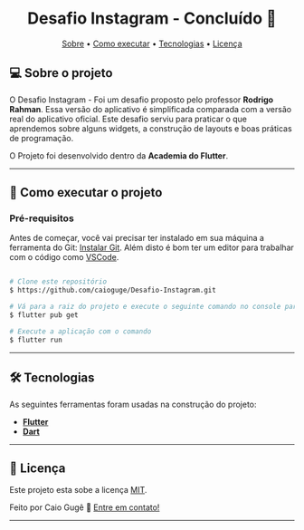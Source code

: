 <h1 align="center"> 
	Desafio Instagram - Concluído 🚀
</h1>

<p align="center">
 <a href="#-sobre-o-projeto">Sobre</a> •
 <a href="#-como-executar-o-projeto">Como executar</a> • 
 <a href="#-tecnologias">Tecnologias</a> • 
 <a href="#-licença">Licença</a>
</p>

## 💻 Sobre o projeto

O Desafio Instagram - Foi um desafio proposto pelo professor **Rodrigo Rahman**. Essa versão do aplicativo é simplificada comparada com a versão real do aplicativo oficial. Este desafio serviu para praticar o que aprendemos sobre alguns widgets, a construção de layouts e boas práticas de programação.


O Projeto foi desenvolvido dentro da **Academia do Flutter**.

---

## 🚀 Como executar o projeto

### Pré-requisitos

Antes de começar, você vai precisar ter instalado em sua máquina a ferramenta do Git:
[Instalar Git](https://git-scm.com). 
Além disto é bom ter um editor para trabalhar com o código como [VSCode](https://code.visualstudio.com/).

```bash

# Clone este repositório
$ https://github.com/caioguge/Desafio-Instagram.git

# Vá para a raiz do projeto e execute o seguinte comando no console para obter as dependências necessárias
$ flutter pub get

# Execute a aplicação com o comando
$ flutter run

```
---

## 🛠 Tecnologias

As seguintes ferramentas foram usadas na construção do projeto:

-   **[Flutter](https://docs.flutter.dev/get-started/install)**
-   **[Dart](https://dart.dev/)**

---

## 📝 Licença

Este projeto esta sobe a licença [MIT](./LICENSE).

Feito por Caio Gugê 👋 [Entre em contato!](https://www.linkedin.com/in/caioguge/)

---
